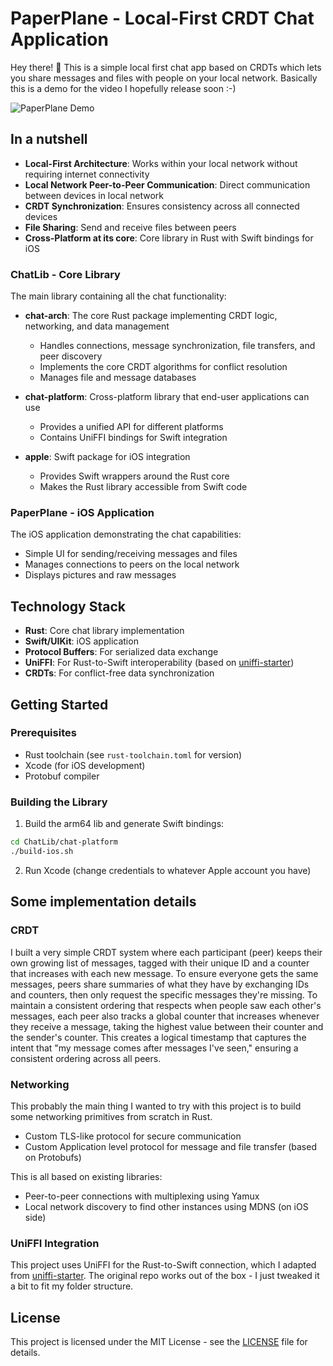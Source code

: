 # PaperPlane - Local-First CRDT Chat Application

Hey there! 👋 This is a simple local first chat app based on CRDTs which lets you share messages and files with people on your local network. Basically this is a demo for the video I hopefully release soon :-)

![PaperPlane Demo](assets/Demo.gif)

## In a nutshell

- **Local-First Architecture**: Works within your local network without requiring internet connectivity
- **Local Network Peer-to-Peer Communication**: Direct communication between devices in local network
- **CRDT Synchronization**: Ensures consistency across all connected devices
- **File Sharing**: Send and receive files between peers
- **Cross-Platform at its core**: Core library in Rust with Swift bindings for iOS

### ChatLib - Core Library

The main library containing all the chat functionality:

- **chat-arch**: The core Rust package implementing CRDT logic, networking, and data management
    - Handles connections, message synchronization, file transfers, and peer discovery
    - Implements the core CRDT algorithms for conflict resolution
    - Manages file and message databases

- **chat-platform**: Cross-platform library that end-user applications can use
    - Provides a unified API for different platforms
    - Contains UniFFI bindings for Swift integration

- **apple**: Swift package for iOS integration
    - Provides Swift wrappers around the Rust core
    - Makes the Rust library accessible from Swift code

### PaperPlane - iOS Application

The iOS application demonstrating the chat capabilities:

- Simple UI for sending/receiving messages and files
- Manages connections to peers on the local network
- Displays pictures and raw messages

## Technology Stack

- **Rust**: Core chat library implementation
- **Swift/UIKit**: iOS application
- **Protocol Buffers**: For serialized data exchange
- **UniFFI**: For Rust-to-Swift interoperability (based on [uniffi-starter](https://github.com/ianthetechie/uniffi-starter))
- **CRDTs**: For conflict-free data synchronization

## Getting Started

### Prerequisites

- Rust toolchain (see `rust-toolchain.toml` for version)
- Xcode (for iOS development)
- Protobuf compiler

### Building the Library

1. Build the arm64 lib and generate Swift bindings:
```bash
cd ChatLib/chat-platform
./build-ios.sh
```

2. Run Xcode (change credentials to whatever Apple account you have)

## Some implementation details

### CRDT

I built a very simple CRDT system where each participant (peer) keeps their own growing list of messages, tagged with their unique ID and a counter that increases with each new message. To ensure everyone gets the same messages, peers share summaries of what they have by exchanging IDs and counters, then only request the specific messages they're missing. To maintain a consistent ordering that respects when people saw each other's messages, each peer also tracks a global counter that increases whenever they receive a message, taking the highest value between their counter and the sender's counter. This creates a logical timestamp that captures the intent that "my message comes after messages I've seen," ensuring a consistent ordering across all peers.

### Networking

This probably the main thing I wanted to try with this project is to build some networking primitives from scratch in Rust.

- Custom TLS-like protocol for secure communication
- Custom Application level protocol for message and file transfer (based on Protobufs)

This is all based on existing libraries:
- Peer-to-peer connections with multiplexing using Yamux
- Local network discovery to find other instances using MDNS (on iOS side)

### UniFFI Integration

This project uses UniFFI for the Rust-to-Swift connection, which I adapted from [uniffi-starter](https://github.com/ianthetechie/uniffi-starter). The original repo works out of the box - I just tweaked it a bit to fit my folder structure.

## License

This project is licensed under the MIT License - see the [LICENSE](LICENSE) file for details.

